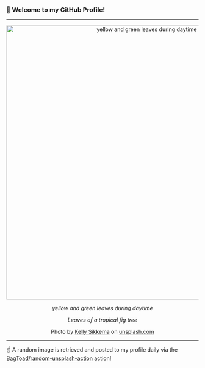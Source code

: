 ### 👋 Welcome to my GitHub Profile!

----

<div align="center">
  <img width="720" src="https://images.unsplash.com/photo-1622136061320-6fb380ea45ae?crop=entropy&cs=tinysrgb&fit=max&fm=jpg&ixid=M3w1NTI0OTR8MHwxfHJhbmRvbXx8fHx8fHx8fDE3MzMzNzkyMzV8&ixlib=rb-4.0.3&q=80&w=1080" alt="yellow and green leaves during daytime">
  
  <em>yellow and green leaves during daytime</em>
  
  <em>Leaves of a tropical fig tree</em>
  
  Photo by [Kelly Sikkema](http://inkypixelsdesign.com) on [unsplash.com](https://unsplash.com/)
</div>

----

☝️ A random image is retrieved and posted to my profile daily via the [BagToad/random-unsplash-action](https://github.com/BagToad/random-unsplash-action) action!
